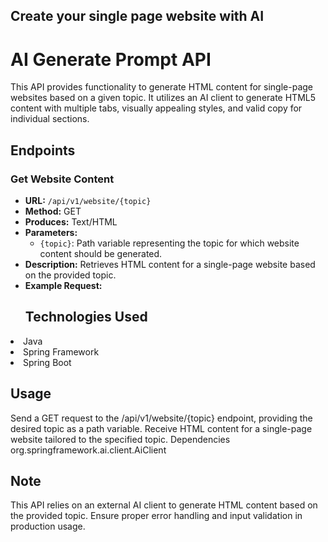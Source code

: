 ## Create your single page website with AI
# AI Generate Prompt API

This API provides functionality to generate HTML content for single-page websites based on a given topic. It utilizes an AI client to generate HTML5 content with multiple tabs, visually appealing styles, and valid copy for individual sections.

## Endpoints

### Get Website Content
- **URL:** `/api/v1/website/{topic}`
- **Method:** GET
- **Produces:** Text/HTML
- **Parameters:**
    - `{topic}`: Path variable representing the topic for which website content should be generated.
- **Description:** Retrieves HTML content for a single-page website based on the provided topic.
- **Example Request:**
  ## Technologies Used

<li>Java</li>
  <li>Spring Framework</li>
  <li>Spring Boot</li>
  
## Usage
  Send a GET request to the 
  /api/v1/website/{topic} endpoint, providing the desired topic as a path variable.
  Receive HTML content for a single-page website tailored to the specified topic.
  Dependencies
  org.springframework.ai.client.AiClient
 ## Note
  This API relies on an external AI client to generate HTML content based on the provided topic.
  Ensure proper error handling and input validation in production usage.